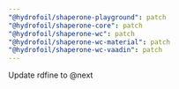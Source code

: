 ```yaml
---
"@hydrofoil/shaperone-playground": patch
"@hydrofoil/shaperone-core": patch
"@hydrofoil/shaperone-wc": patch
"@hydrofoil/shaperone-wc-material": patch
"@hydrofoil/shaperone-wc-vaadin": patch
---
```


Update rdfine to @next
